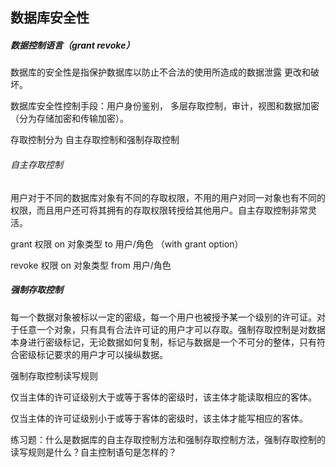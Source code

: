 ## 数据库安全性

##### 数据控制语言（grant revoke）

数据库的安全性是指保护数据库以防止不合法的使用所造成的数据泄露  更改和破坏。

数据库安全性控制手段：用户身份鉴别， 多层存取控制，审计，视图和数据加密（分为存储加密和传输加密）。

存取控制分为  自主存取控制和强制存取控制

###### 自主存取控制

用户对于不同的数据库对象有不同的存取权限，不用的用户对同一对象也有不同的权限，而且用户还可将其拥有的存取权限转授给其他用户。自主存取控制非常灵活。

grant  权限  on 对象类型 to 用户/角色    （with grant option）

revoke 权限  on  对象类型 from  用户/角色

##### 强制存取控制

每一个数据对象被标以一定的密级，每一个用户也被授予某一个级别的许可证。对于任意一个对象，只有具有合法许可证的用户才可以存取。强制存取控制是对数据本身进行密级标记，无论数据如何复制，标记与数据是一个不可分的整体，只有符合密级标记要求的用户才可以操纵数据。

强制存取控制读写规则

仅当主体的许可证级别大于或等于客体的密级时，该主体才能读取相应的客体。

仅当主体的许可证级别小于或等于客体的密级时，该主体才能写相应的客体。

练习题：什么是数据库的自主存取控制方法和强制存取控制方法，强制存取控制的读写规则是什么？自主控制语句是怎样的？








